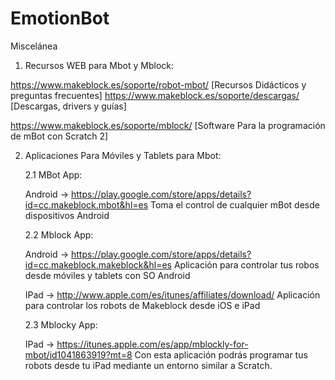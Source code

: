 # EmotionBot
Miscelánea

1. Recursos WEB para Mbot y Mblock:

https://www.makeblock.es/soporte/robot-mbot/ [Recursos Didácticos y preguntas frecuentes] 
https://www.makeblock.es/soporte/descargas/ [Descargas, drivers y guías]

https://www.makeblock.es/soporte/mblock/ [Software Para la programación de mBot con Scratch 2]

2. Aplicaciones Para Móviles y Tablets para Mbot:
   
   2.1 MBot App:
   
   Android -> https://play.google.com/store/apps/details?id=cc.makeblock.mbot&hl=es 
   Toma el control de cualquier mBot desde dispositivos Android

   2.2 Mblock App:
   
   Android -> https://play.google.com/store/apps/details?id=cc.makeblock.makeblock&hl=es 
   Aplicación para controlar tus robos desde móviles y tablets con SO Android
   
   IPad -> http://www.apple.com/es/itunes/affiliates/download/
   Aplicación para controlar los robots de Makeblock desde iOS e iPad
   
   2.3 Mblocky App:
   
   IPad -> https://itunes.apple.com/es/app/mblockly-for-mbot/id1041863919?mt=8 
   Con esta aplicación podrás programar tus robots desde tu iPad mediante un entorno similar a Scratch.
   
   

